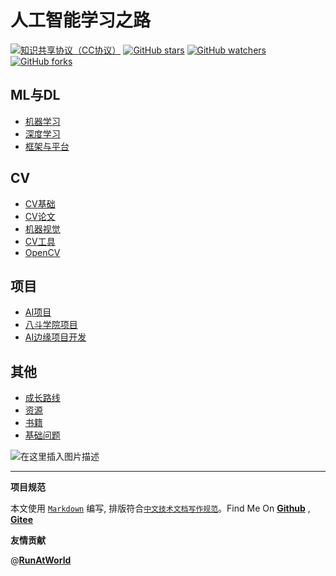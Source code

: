 # 人工智能学习之路

[![知识共享协议（CC协议）](https://img.shields.io/badge/License-Creative%20Commons-DC3D24.svg)](https://creativecommons.org/licenses/by-nc-sa/4.0/deed.zh)
[![GitHub stars](https://img.shields.io/github/stars/hbulpf/aipath.svg?label=Stars)](https://github.com/hbulpf/aipath)
[![GitHub watchers](https://img.shields.io/github/watchers/hbulpf/aipath.svg?label=Watchers)](https://github.com/hbulpf/aipath/watchers)
[![GitHub forks](https://img.shields.io/github/forks/hbulpf/aipath.svg?label=Forks)](https://github.com/hbulpf/aipath/fork)

## ML与DL
- [机器学习](ml/README.md)
- [深度学习](dl/README.md)
- [框架与平台](frames/README.md)

## CV
- [CV基础](cv/README.md)
- [CV论文](cv/paper/README.md)
- [机器视觉](cv/README.md)
- [CV工具](cv/tools/README.md)
- [OpenCV](cv/opencv/README.md)

## 项目

- [AI项目](project/README.md)
- [八斗学院项目](project/八斗学院.md)
- [AI边缘项目开发](project/edge/ai_edge_dev.md)

## 其他

- [成长路线](others/ai_path.md)
- [资源](others/ai_resource.md)
- [书籍](others/ai_books.md)
- [基础问题](others/basic_questions.md)

![在这里插入图片描述](https://img-blog.csdnimg.cn/20200404200312425.png?x-oss-process=image/watermark,type_ZmFuZ3poZW5naGVpdGk,shadow_10,text_aHR0cHM6Ly9ibG9nLmNzZG4ubmV0L2RoYWl1ZGE=,size_16,color_FFFFFF,t_70#pic_center)


----------------------------------------

**项目规范**

本文使用 [`Markdown`](https://www.markdownguide.org/basic-syntax) 编写, 排版符合[`中文技术文档写作规范`](https://github.com/hbulpf/document-style-guide)。Find Me On [**Github**](https://github.com/hbulpf/aipath) , [**Gitee**](https://gitee.com/hecloudAi/aipath)

**友情贡献**

@[**RunAtWorld**](http://www.github.com/RunAtWorld)  &nbsp;  

